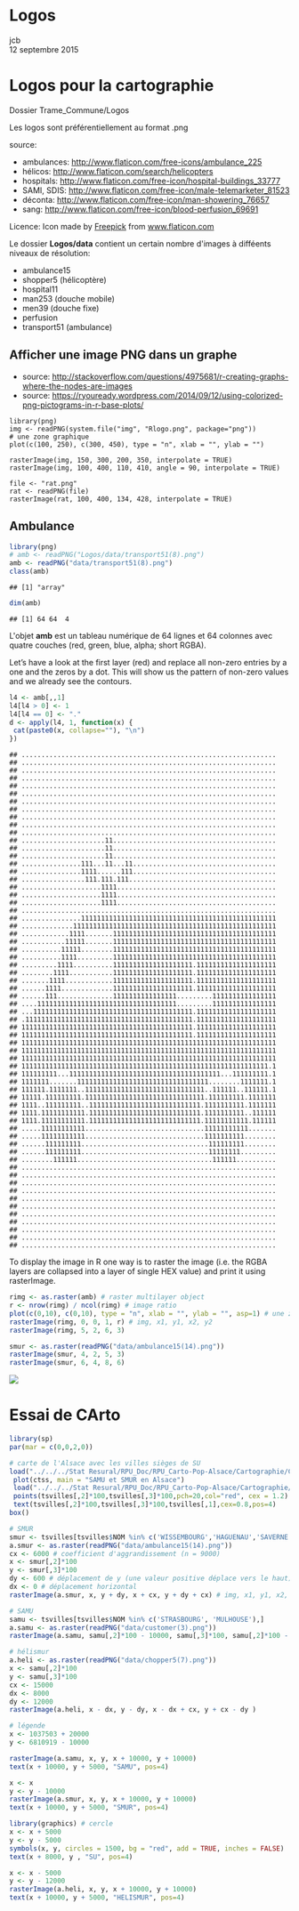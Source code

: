 # Logos
jcb  
12 septembre 2015  

Logos pour la cartographie
==========================

Dossier Trame_Commune/Logos

Les logos sont préférentiellement au format .png

source: 

- ambulances: http://www.flaticon.com/free-icons/ambulance_225
- hélicos: http://www.flaticon.com/search/helicopters
- hospitals: http://www.flaticon.com/free-icon/hospital-buildings_33777
- SAMI, SDIS: http://www.flaticon.com/free-icon/male-telemarketer_81523
- déconta: http://www.flaticon.com/free-icon/man-showering_76657
- sang: http://www.flaticon.com/free-icon/blood-perfusion_69691

Licence: Icon made by [Freepick](http://www.flaticon.com/authors/freepik) from www.flaticon.com 

Le dossier __Logos/data__ contient un certain nombre d'images à difféents niveaux de résolution:

- ambulance15
- shopper5 (hélicoptère)
- hospital11
- man253 (douche mobile)
- men39 (douche fixe)
- perfusion
- transport51 (ambulance)

Afficher une image PNG dans un graphe
-------------------------------------

- source: http://stackoverflow.com/questions/4975681/r-creating-graphs-where-the-nodes-are-images
- source: https://ryouready.wordpress.com/2014/09/12/using-colorized-png-pictograms-in-r-base-plots/
```{}
library(png)
img <- readPNG(system.file("img", "Rlogo.png", package="png"))
# une zone graphique
plot(c(100, 250), c(300, 450), type = "n", xlab = "", ylab = "")

rasterImage(img, 150, 300, 200, 350, interpolate = TRUE)
rasterImage(img, 100, 400, 110, 410, angle = 90, interpolate = TRUE)

file <- "rat.png"
rat <- readPNG(file)
rasterImage(rat, 100, 400, 134, 428, interpolate = TRUE)

```

Ambulance
---------


```r
library(png)
# amb <- readPNG("Logos/data/transport51(8).png")
amb <- readPNG("data/transport51(8).png")
class(amb)
```

```
## [1] "array"
```

```r
dim(amb)
```

```
## [1] 64 64  4
```
L'objet __amb__ est un tableau numérique de 64 lignes et 64 colonnes avec quatre couches (red, green, blue, alpha; short RGBA).

Let’s have a look at the first layer (red) and replace all non-zero entries by a one and the zeros by a dot. This will show us the pattern of non-zero values and we already see the contours.


```r
l4 <- amb[,,1]
l4[l4 > 0] <- 1
l4[l4 == 0] <- "."
d <- apply(l4, 1, function(x) {
 cat(paste0(x, collapse=""), "\n") 
})
```

```
## ................................................................ 
## ................................................................ 
## ................................................................ 
## ................................................................ 
## ................................................................ 
## ................................................................ 
## ................................................................ 
## ................................................................ 
## ................................................................ 
## ................................................................ 
## ................................................................ 
## .....................11......................................... 
## .....................11......................................... 
## .....................11......................................... 
## ...............111...11...11.................................... 
## ...............1111......111.................................... 
## ................111.111.111..................................... 
## ....................1111........................................ 
## ....................1111........................................ 
## ....................1111........................................ 
## ................................................................ 
## ...............1111111111111111111111111111111111111111111111111 
## .............111111111111111111111111111111111111111111111111111 
## ............1111.......11111111111111111111111111111111111111111 
## ...........11111.......11111111111111111111111111111111111111111 
## ..........11111........11111111111111111111111111111111111111111 
## ..........1111.........11111111111111111111111111111111111111111 
## .........1111..........11111111111111111111.11111111111111111111 
## ........1111...........11111111111111111111.11111111111111111111 
## .......1111............11111111111111111111.11111111111111111111 
## ......1111.............11111111111111111111.11111111111111111111 
## ......111..............1111111111111111.........1111111111111111 
## ....11111111111111111111111111111111111.........1111111111111111 
## ...1111111111111111111111111111111111111111.11111111111111111111 
## .111111111111111111111111111111111111111111.11111111111111111111 
## 1111111111111111111111111111111111111111111.11111111111111111111 
## 1111111111111111111111111111111111111111111.11111111111111111111 
## 1111111111111111111111111111111111111111111111111111111111111111 
## 1111111111111111111111111111111111111111111111111111111111111111 
## 1111111111111111111111111111111111111111111111111111111111111111 
## 11111111111111111111111111111111111111111111111111111111111111.1 
## 111111111...11111111111111111111111111111111111111...111111111.1 
## 1111111.......111111111111111111111111111111111........1111111.1 
## 111111.1111111..111111111111111111111111111111..111111..111111.1 
## 11111.111111111.111111111111111111111111111111.111111111.1111111 
## 1111..111111111..1111111111111111111111111111.1111111111.1111111 
## 1111.11111111111.1111111111111111111111111111.1111111111..111111 
## 1111.11111111111.1111111111111111111111111111.11111111111.111111 
## .....11111111111..............................11111111111....... 
## .....11111111111..............................1111111111........ 
## ......111111111................................111111111........ 
## ......111111111................................11111111......... 
## ........111111..................................111111.......... 
## ................................................................ 
## ................................................................ 
## ................................................................ 
## ................................................................ 
## ................................................................ 
## ................................................................ 
## ................................................................ 
## ................................................................ 
## ................................................................ 
## ................................................................ 
## ................................................................
```
To display the image in R one way is to raster the image (i.e. the RGBA layers are collapsed into a layer of single HEX value) and print it using rasterImage.


```r
rimg <- as.raster(amb) # raster multilayer object
r <- nrow(rimg) / ncol(rimg) # image ratio
plot(c(0,10), c(0,10), type = "n", xlab = "", ylab = "", asp=1) # une zone graphique vide
rasterImage(rimg, 0, 0, 1, r) # img, x1, y1, x2, y2
rasterImage(rimg, 5, 2, 6, 3)

smur <- as.raster(readPNG("data/ambulance15(14).png"))
rasterImage(smur, 4, 2, 5, 3)
rasterImage(smur, 6, 4, 8, 6)
```

![](logos_files/figure-html/unnamed-chunk-3-1.png) 

Essai de CArto
==============


```r
library(sp)
par(mar = c(0,0,2,0))

# carte de l'Alsace avec les villes sièges de SU
load("../../../Stat Resural/RPU_Doc/RPU_Carto-Pop-Alsace/Cartographie/Cartofile/als_ts.Rda") #ctss
 plot(ctss, main = "SAMU et SMUR en Alsace")
 load("../../../Stat Resural/RPU_Doc/RPU_Carto-Pop-Alsace/Cartographie/Cartofile/tsvilles.Rda")
 points(tsvilles[,2]*100,tsvilles[,3]*100,pch=20,col="red", cex = 1.2)
 text(tsvilles[,2]*100,tsvilles[,3]*100,tsvilles[,1],cex=0.8,pos=4)
box()

# SMUR
smur <- tsvilles[tsvilles$NOM %in% c('WISSEMBOURG','HAGUENAU','SAVERNE','STRASBOURG','SELESTAT','COLMAR','MULHOUSE'),]
a.smur <- as.raster(readPNG("data/ambulance15(14).png"))
cx <- 6000 # coefficient d'aggrandissement (n = 9000)
x <- smur[,2]*100
y <- smur[,3]*100
dy <- 600 # déplacement de y (une valeur positive déplace vers le haut)
dx <- 0 # déplacement horizontal
rasterImage(a.smur, x, y + dy, x + cx, y + dy + cx) # img, x1, y1, x2, y2

# SAMU
samu <- tsvilles[tsvilles$NOM %in% c('STRASBOURG', 'MULHOUSE'),]
a.samu <- as.raster(readPNG("data/customer(3).png"))
rasterImage(a.samu, samu[,2]*100 - 10000, samu[,3]*100, samu[,2]*100 - 10000 + 10000, samu[,3]*100 + 10000)

# hélismur
a.heli <- as.raster(readPNG("data/chopper5(7).png"))
x <- samu[,2]*100
y <- samu[,3]*100
cx <- 15000
dx <- 8000
dy <- 12000
rasterImage(a.heli, x - dx, y - dy, x - dx + cx, y + cx - dy )

# légende
x <- 1037503 + 20000
y <- 6810919 - 10000

rasterImage(a.samu, x, y, x + 10000, y + 10000)
text(x + 10000, y + 5000, "SAMU", pos=4)

x <- x
y <- y - 10000
rasterImage(a.smur, x, y, x + 10000, y + 10000)
text(x + 10000, y + 5000, "SMUR", pos=4)

library(graphics) # cercle
x <- x + 5000
y <- y - 5000
symbols(x, y, circles = 1500, bg = "red", add = TRUE, inches = FALSE)
text(x + 8000, y , "SU", pos=4)

x <- x - 5000
y <- y - 12000
rasterImage(a.heli, x, y, x + 10000, y + 10000)
text(x + 10000, y + 5000, "HELISMUR", pos=4)
```

<img src="logos_files/figure-html/samu_smur_su-1.png" title="" alt="" style="display: block; margin: auto;" />





